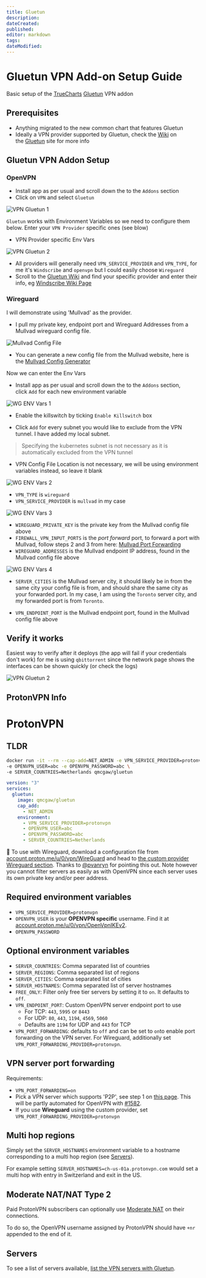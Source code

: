 ```yaml
---
title: Gluetun
description: 
dateCreated: 
published: 
editor: markdown
tags: 
dateModified: 
---
```

# Gluetun VPN Add-on Setup Guide

Basic setup of the [TrueCharts](https://www.truecharts.org/) [Gluetun](https://github.com/qdm12/gluetun/) VPN addon

## Prerequisites[​](https://docs.dasnipe.com/docs/truenas/Gluetun-Guide/#prerequisites "Direct link to Prerequisites")

- Anything migrated to the new common chart that features Gluetun
- Ideally a VPN provider supported by Gluetun, check the [Wiki](https://github.com/qdm12/gluetun/wiki) on the [Gluetun](https://github.com/qdm12/gluetun/) site for more info

## Gluetun VPN Addon Setup[​](https://docs.dasnipe.com/docs/truenas/Gluetun-Guide/#gluetun-vpn-addon-setup "Direct link to Gluetun VPN Addon Setup")

### OpenVPN[​](https://docs.dasnipe.com/docs/truenas/Gluetun-Guide/#openvpn "Direct link to OpenVPN")

- Install app as per usual and scroll down the to the `Addons` section
- Click on `VPN` and select `Gluetun`

![VPN Gluetun 1](https://docs.dasnipe.com/assets/images/Gluetun-VPN1-2fad7981c217e30633d8b32eb63f51c8.png)

`Gluetun` works with Environment Variables so we need to configure them below. Enter your `VPN Provider` specific ones (see blow)

- VPN Provider specific Env Vars

![VPN Gluetun 2](https://docs.dasnipe.com/assets/images/Gluetun-VPN2-b3acede361d99ca0d1733848691ae846.png)

- All providers will generally need `VPN_SERVICE_PROVIDER` and `VPN_TYPE`, for me it's `Windscribe` and `openvpn` but I could easily choose `Wireguard`
- Scroll to the [Gluetun Wiki](https://github.com/qdm12/gluetun/wiki) and find your specific provider and enter their info, eg [Windscribe Wiki Page](https://github.com/qdm12/gluetun/wiki/Windscribe)

### Wireguard[​](https://docs.dasnipe.com/docs/truenas/Gluetun-Guide/#wireguard "Direct link to Wireguard")

I will demonstrate using 'Mullvad' as the provider.

- I pull my private key, endpoint port and Wireguard Addresses from a Mullvad wireguard config file.

![Mullvad Config File](https://docs.dasnipe.com/assets/images/Gluetun-VPN4-c0ac7eac78ee72c9c3ec0c4370cd4b04.png)

- You can generate a new config file from the Mullvad website, here is the [Mullvad Config Generator](https://mullvad.net/en/account/#/wireguard-config/)

Now we can enter the Env Vars

- Install app as per usual and scroll down the to the `Addons` section, click `Add` for each new environment variable

![WG ENV Vars 1](https://docs.dasnipe.com/assets/images/Gluetun-VPN5-4382e73fa6e56418c44df1b33282998c.png)

- Enable the killswitch by ticking `Enable Killswitch` box
    
- Click `Add` for every subnet you would like to exclude from the VPN tunnel. I have added my local subnet.
    

> Specifying the kubernetes subnet is not necessary as it is automatically excluded from the VPN tunnel

- VPN Config File Location is not necessary, we will be using environment variables instead, so leave it blank

![WG ENV Vars 2](https://docs.dasnipe.com/assets/images/Gluetun-VPN6-651f9264d1abf47ddc6c54289482ac7e.png)

- `VPN_TYPE` is `wireguard`
- `VPN_SERVICE_PROVIDER` is `mullvad` in my case

![WG ENV Vars 3](https://docs.dasnipe.com/assets/images/Gluetun-VPN7-df1f0c39db0a589d38aff03fbc8c3f18.png)

- `WIREGUARD_PRIVATE_KEY` is the private key from the Mullvad config file above
- `FIREWALL_VPN_INPUT_PORTS` is the _port forward_ port, to forward a port with Mullvad, follow steps 2 and 3 from here: [Mullvad Port Forwarding](https://mullvad.net/en/help/port-forwarding-and-mullvad/)
- `WIREGUARD_ADDRESSES` is the Mullvad endpoint IP address, found in the Mullvad config file above

![WG ENV Vars 4](https://docs.dasnipe.com/assets/images/Gluetun-VPN8-75f3de9635817cea4628f67599fecd81.png)

- `SERVER_CITIES` is the Mullvad server city, it should likely be in from the same city your config file is from, and should share the same city as your forwarded port. In my case, I am using the `Toronto` server city, and my forwarded port is from `Toronto`.
    
- `VPN_ENDPOINT_PORT` is the Mullvad endpoint port, found in the Mullvad config file above
    

## Verify it works[​](https://docs.dasnipe.com/docs/truenas/Gluetun-Guide/#verify-it-works "Direct link to Verify it works")

Easiest way to verify after it deploys (the app will fail if your credentials don't work) for me is using `qbittorrent` since the network page shows the interfaces can be shown quickly (or check the logs)

![VPN Gluetun 2](https://docs.dasnipe.com/assets/images/Gluetun-VPN3-7db287e39e37ef0d7a2fef40489cfb6a.png)



## ProtonVPN Info

# ProtonVPN

## TLDR

```sh
docker run -it --rm --cap-add=NET_ADMIN -e VPN_SERVICE_PROVIDER=protonvpn \
-e OPENVPN_USER=abc -e OPENVPN_PASSWORD=abc \
-e SERVER_COUNTRIES=Netherlands qmcgaw/gluetun
```

```yml
version: "3"
services:
  gluetun:
    image: qmcgaw/gluetun
    cap_add:
      - NET_ADMIN
    environment:
      - VPN_SERVICE_PROVIDER=protonvpn
      - OPENVPN_USER=abc
      - OPENVPN_PASSWORD=abc
      - SERVER_COUNTRIES=Netherlands
```

💁 To use with Wireguard, download a configuration file from [account.proton.me/u/0/vpn/WireGuard](https://account.proton.me/u/0/vpn/WireGuard) and head to [the custom provider Wireguard section](custom.md#wireguard). Thanks to [@pvanryn](https://github.com/pvanryn) for pointing this out. Note however you cannot filter servers as easily as with OpenVPN since each server uses its own private key and/or peer address.

## Required environment variables

- `VPN_SERVICE_PROVIDER=protonvpn`
- `OPENVPN_USER` is your **OPENVPN specific** username. Find it at [account.proton.me/u/0/vpn/OpenVpnIKEv2](https://account.proton.me/u/0/vpn/OpenVpnIKEv2).
- `OPENVPN_PASSWORD`

## Optional environment variables

- `SERVER_COUNTRIES`: Comma separated list of countries
- `SERVER_REGIONS`: Comma separated list of regions
- `SERVER_CITIES`: Comma separated list of cities
- `SERVER_HOSTNAMES`: Comma separated list of server hostnames
- `FREE_ONLY`: Filter only free tier servers by setting it to `on`. It defaults to `off`.
- `VPN_ENDPOINT_PORT`: Custom OpenVPN server endpoint port to use
  - For TCP: `443`, `5995` or `8443`
  - For UDP: `80`, `443`, `1194`, `4569`, `5060`
  - Defaults are `1194` for UDP and `443` for TCP
- `VPN_PORT_FORWARDING`: defaults to `off` and can be set to `on`to enable port forwarding on the VPN server. For Wireguard, additionally set `VPN_PORT_FORWARDING_PROVIDER=protonvpn`.

## VPN server port forwarding

Requirements:

- `VPN_PORT_FORWARDING=on`
- Pick a VPN server which supports 'P2P', see step 1 on [this page](https://protonvpn.com/support/port-forwarding-manual-setup/). This will be partly automated for OpenVPN with [#1582](https://github.com/qdm12/gluetun/issues/1582).
- If you use **Wireguard** using the custom provider, set `VPN_PORT_FORWARDING_PROVIDER=protonvpn`

## Multi hop regions

Simply set the `SERVER_HOSTNAMES` environment variable to a hostname corresponding to a multi hop region (see [Servers](#servers)).

For example setting `SERVER_HOSTNAMES=ch-us-01a.protonvpn.com` would set a multi hop with entry in Switzerland and exit in the US.

## Moderate NAT/NAT Type 2

Paid ProtonVPN subscribers can optionally use [Moderate NAT](https://protonvpn.com/support/moderate-nat/) on their connections.

To do so, the OpenVPN username assigned by ProtonVPN should have `+nr` appended to the end of it.

## Servers

To see a list of servers available, [list the VPN servers with Gluetun](../servers.md#list-of-vpn-servers).